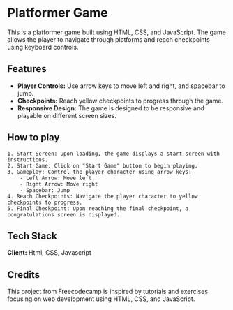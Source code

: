 # Platformer Game

This is a platformer game built using HTML, CSS, and JavaScript. The game allows the player to navigate through platforms and reach checkpoints using keyboard controls.

## Features

- **Player Controls:** Use arrow keys to move left and right, and spacebar to jump.
- **Checkpoints:** Reach yellow checkpoints to progress through the game.
- **Responsive Design:** The game is designed to be responsive and playable on different screen sizes.

## How to play

    1. Start Screen: Upon loading, the game displays a start screen with instructions.
    2. Start Game: Click on "Start Game" button to begin playing.
    3. Gameplay: Control the player character using arrow keys:
        - Left Arrow: Move left
        - Right Arrow: Move right
        - Spacebar: Jump
    4. Reach Checkpoints: Navigate the player character to yellow checkpoints to progress.
    5. Final Checkpoint: Upon reaching the final checkpoint, a congratulations screen is displayed.

## Tech Stack

**Client:** Html, CSS, Javascript

## Credits

This project from Freecodecamp is inspired by tutorials and exercises focusing on web development using HTML, CSS, and JavaScript.